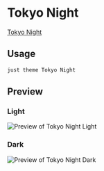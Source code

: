 # Tokyo Night

[Tokyo Night](#)

## Usage

```bash
just theme Tokyo Night
```

## Preview

### Light

![Preview of Tokyo Night Light](preview-light.png)

### Dark

![Preview of Tokyo Night Dark](preview-dark.png)
